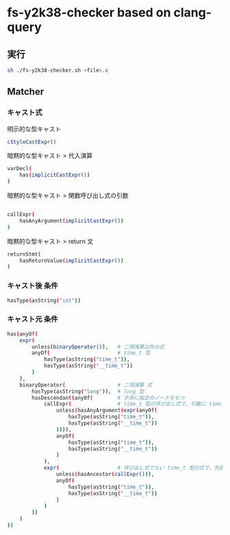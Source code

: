 # fs-y2k38-checker based on clang-query

## 実行

```sh
sh ./fs-y2k38-checker.sh <file>.c
```

## Matcher

### キャスト式

明示的な型キャスト

```sh
cStyleCastExpr()
```

暗黙的な型キャスト > 代入演算

```sh
varDecl(
    has(implicitCastExpr())
)
```

暗黙的な型キャスト > 関数呼び出し式の引数

```sh

callExpr(
    hasAnyArgument(implicitCastExpr())
)
```

暗黙的な型キャスト > return 文

```sh
returnStmt(
    hasReturnValue(implicitCastExpr())
)
```

### キャスト後 条件

```sh
hasType(asString("int"))
```

### キャスト元 条件

```sh
has(anyOf(
    expr(
        unless(binaryOperator()),   # 二項演算以外の式
        anyOf(                      # time_t 型
            hasType(asString("time_t")),
            hasType(asString("__time_t"))
        )
    ),
    binaryOperator(                 # 二項演算 式
        hasType(asString("long")),  # long 型
        hasDescendant(anyOf(        # 子孫に指定のノードをもつ
            callExpr(               # time_t 型の呼び出し式で、引数に time_t 型の式をもたない
                unless(hasAnyArgument(expr(anyOf(
                    hasType(asString("time_t")),
                    hasType(asString("__time_t"))
                )))),
                anyOf(
                    hasType(asString("time_t")),
                    hasType(asString("__time_t"))
                )
            ),
            expr(                   # 呼び出し式でない time_t 型の式で、先祖に呼び出し式をもたない
                unless(hasAncestor(callExpr())),
                anyOf(
                    hasType(asString("time_t")),
                    hasType(asString("__time_t"))
                )
            )
        ))
    )
))
```
